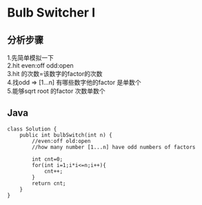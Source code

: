 # Bulb Switcher I

## 分析步骤
1.先简单模拟一下<br/>
2.hit even:off   odd:open<br/>
3.hit 的次数=该数字的factor的次数<br/>
4.找odd => [1...n] 有哪些数字他的factor 是单数个<br/>
5.能够sqrt root 的factor 次数单数个<br/>

## Java

```
class Solution {
    public int bulbSwitch(int n) {
        //even:off old:open
        //how many number [1...n] have odd numbers of factors
        
        int cnt=0;
        for(int i=1;i*i<=n;i++){
            cnt++;
        }
        return cnt;            
    }
}

```
